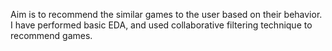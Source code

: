 Aim is to recommend the similar games to the user based on their behavior.
I have performed basic EDA, and used collaborative filtering technique to recommend games.
